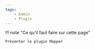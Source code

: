 ```yaml
---
tags:
    - Admin
    - Plugin 
---
```


!!! note "Ce qu'il faut faire sur cette page"

    Présenter le plugin Mapper   
